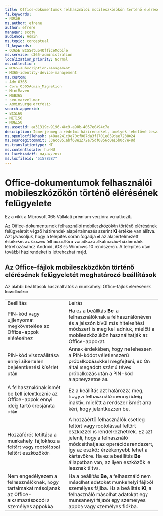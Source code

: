 ```yaml
---
title: Office-dokumentumok felhasználói mobileszközökön történő elérésének felügyelete
f1.keywords:
- NOCSH
ms.author: efrene
author: efrene
manager: scotv
audience: Admin
ms.topic: conceptual
f1_keywords:
- O365E_BCSSetup4OfficeMobile
ms.service: o365-administration
localization_priority: Normal
ms.collection:
- M365-subscription-management
- M365-identity-device-management
ms.custom:
- Adm_O365
- Core_O365Admin_Migration
- MiniMaven
- MSB365
- seo-marvel-mar
- AdminSurgePortfolio
search.appverid:
- BCS160
- MET150
- MOE150
ms.assetid: aa31319c-9196-48c9-a90b-4057e0494c7a
description: Ismerje meg a védelmi házirendeket, amelyek lehetővé teszik annak kezelését, hogy a felhasználók hogyan férnek hozzá az Office-alkalmazásokhoz és a munkahelyi fájlokhoz mobileszközről.
ms.openlocfilehash: a48aa241c9e70cf087da3f1701e859dae7238024
ms.sourcegitcommit: 53acc851abf68e2272e75df0856c0e16b0c7e48d
ms.translationtype: MT
ms.contentlocale: hu-HU
ms.lasthandoff: 04/02/2021
ms.locfileid: "51578387"
---
```

# <a name="manage-how-users-access-office-documents-on-mobile-devices"></a>Office-dokumentumok felhasználói mobileszközökön történő elérésének felügyelete

Ez a cikk a Microsoft 365 Vállalati prémium verzióra vonatkozik.

Az Office-dokumentumok felhasználói mobileszközökön történő elérésének felügyeletét végző házirendek alapértelmezés szerint **Ki** értékre van állítva. Azt javasoljuk, hogy a telepítés során fogadja el az alapértelmezett értékeket az összes felhasználóra vonatkozó alkalmazás-házirendek létrehozásához Android, iOS és Windows 10 rendszeren. A telepítés után további házirendeket is létrehozhat majd. 
  
## <a name="settings-that-control-how-users-access-office-files-on-mobile-devices"></a>Az Office-fájlok mobileszközökön történő elérésének felügyeletét meghatározó beállítások

Az alábbi beállítások használhatók a munkahelyi Office-fájlok elérésének kezelésére:
  
|||
|:-----|:-----|
|Beállítás  <br/> |Leírás  <br/> |
|PIN-kód vagy ujjlenyomat megkövetelése az Office-appok eléréséhez  <br/> |Ha ez a beállítás **Be,** a felhasználóknak a felhasználónéven és a jelszón kívül más hitelesítési módszert is meg kell adniuk, mielőtt a mobileszközükön használhatják az Office-appokat.  <br/> |
|PIN-kód visszaállítása ennyi sikertelen bejelentkezési kísérlet után  <br/> |Annak érdekében, hogy ne lehessen a PIN-kódot véletlenszerű próbálkozásokkal megfejteni, az Ön által megadott számú téves próbálkozás után a PIN-kód alaphelyzetbe áll.  <br/> |
|A felhasználónak ismét be kell jelentkeznie az Office-appok ennyi ideig tartó üresjárata után  <br/> |Ez a beállítás azt határozza meg, hogy a felhasználó mennyi ideig inaktív, mielőtt a rendszer ismét arra kéri, hogy jelentkezzen be.  <br/> |
|Hozzáférés letiltása a munkahelyi fájlokhoz a feltört vagy rootolással feltört eszközökön  <br/> |A hozzáértő felhasználók esetleg feltört vagy rootolással feltört eszközzel is rendelkezhetnek. Ez azt jelenti, hogy a felhasználó módosíthatja az operációs rendszert, így az eszköz érzékenyebb lehet a kártevőkre. Ha ez a beállítás **Be** állapotban van, az ilyen eszközök le lesznek tiltva.  <br/> |
|Nem engedélyezem a felhasználóknak, hogy tartalmakat másoljanak az Office-alkalmazásokból a személyes appokba  <br/> |Ha a beállítás **Be,** a felhasználó nem másolhat adatokat munkahelyi fájlból személyes fájlba. Ha a beállítás **Ki,** a felhasználó másolhat adatokat egy munkahelyi fájlból egy személyes appba vagy személyes fiókba.  <br/> |
   

